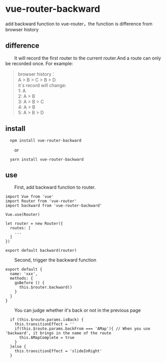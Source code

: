 # vue-router-backward

add backward function to vue-router，the function is difference from browser history

## difference

&emsp;&emsp;It will record the first router to the current router.And a route can only be recorded once. For example:

> browser history：  
>  A > B > C > B > D  
> it`s record will change:  
>  1: A  
>  2: A > B  
>  3: A > B > C  
>  4: A > B  
>  5: A > B > D

## install

```
  npm install vue-router-backward
```

&emsp;&emsp;or

```
  yarn install vue-router-backward
```

## use

&emsp;&emsp;First, add backward function to router.

```
import Vue from 'vue'
import Router from 'vue-router'
import backward from 'vue-router-backward'

Vue.use(Router)

let router = new Router({
  routes: [
    ...
  ]
})

export default backward(router)
```

&emsp;&emsp;Second, trigger the backward function

```
export default {
  name: 'xxx',
  methods: {
    goBefore () {
      this.$router.backward()
    }
  }
}
```

&emsp;&emsp;You can judge whether it's back or not in the previous page

```
  if (this.$route.params.isBack) {
    this.transitionEffect = ''
    if(this.$route.params.backFrom === 'AMap'){ // When you use 'backward', it brings in the name of the route
      this.AMapComplete = true
    }
  }else {
    this.transitionEffect = 'slideInRight'
  }
```

